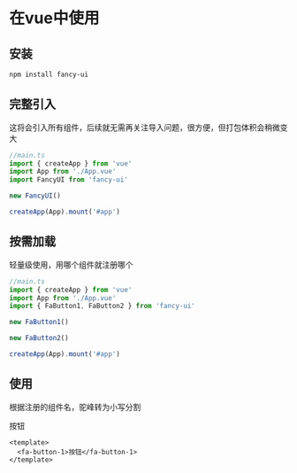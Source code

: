 # 在vue中使用

## 安装

```xml
npm install fancy-ui
```

## 完整引入

这将会引入所有组件，后续就无需再关注导入问题，很方便，但打包体积会稍微变大

```ts
//main.ts
import { createApp } from 'vue'
import App from './App.vue'
import FancyUI from 'fancy-ui'

new FancyUI()

createApp(App).mount('#app')
```

## 按需加载

轻量级使用，用哪个组件就注册哪个

```ts
//main.ts
import { createApp } from 'vue'
import App from './App.vue'
import { FaButton1, FaButton2 } from 'fancy-ui'

new FaButton1()

new FaButton2()

createApp(App).mount('#app')
```

## 使用

根据注册的组件名，驼峰转为小写分割

<fa-button-1>按钮</fa-button-1>

```vue
<template>
  <fa-button-1>按钮</fa-button-1>
</template>

```